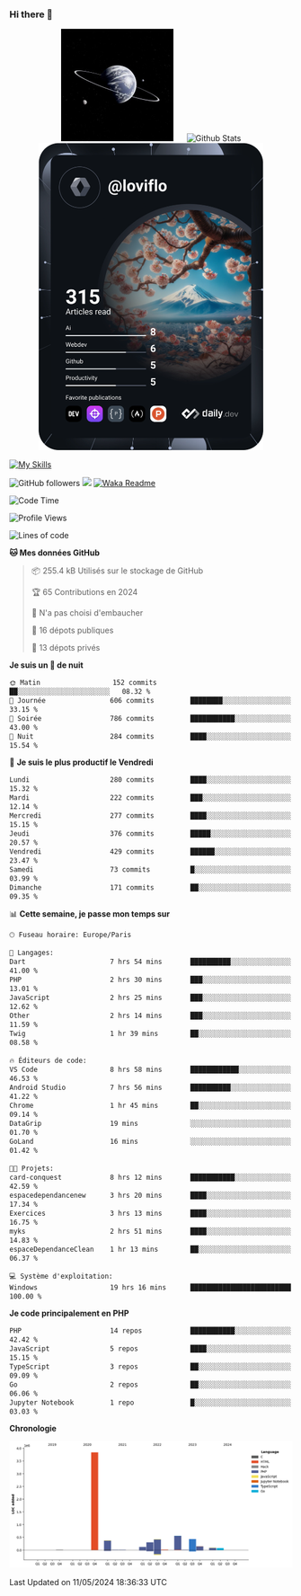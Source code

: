 ### Hi there 👋

<p align="center">
  <img src="https://github.com/Loviflo/Loviflo/blob/main/img/portrait.jpg" alt="Loviflo" height="200" style="margin-right: 20px"/>
  <img src="https://github-readme-stats.vercel.app/api?username=Loviflo&show_icons=true&theme=graywhite" alt="Github Stats" />
  <a href="https://app.daily.dev/loviflo"><img src="https://github.com/loviflo/loviflo/blob/main/devcard.svg" width="400" alt="Loviflo's Dev Card"/></a>
</p>

[![My Skills](https://skillicons.dev/icons?i=php,laravel,symfony,dotnet,cs,nodejs,mysql,postgres,js,ts,html,css,sass,angular,react,electron,docker,webpack,vscode,figma,git,github,gitlab,nginx,postman&perline=5)](https://skillicons.dev)

![GitHub followers](https://img.shields.io/github/followers/Loviflo?label=Follow&style=social)
![](https://visitor-badge.glitch.me/badge?page_id=Loviflo.Loviflo)
[![Waka Readme](https://github.com/Loviflo/Loviflo/actions/workflows/update-stats.yml/badge.svg)](https://github.com/Loviflo/Loviflo/actions/workflows/update-stats.yml)

<!--START_SECTION:waka-->
![Code Time](http://img.shields.io/badge/Code%20Time-2%2C083%20hrs%2049%20mins-blue)

![Profile Views](http://img.shields.io/badge/Vues%20du%20profil-0-blue)

![Lines of code](https://img.shields.io/badge/Depuis%20Hello%20World%2C%20j%27ai%20%C3%A9crit-6.3%20million%20Lignes%20de%20code-blue)

**🐱 Mes données GitHub** 

> 📦 255.4 kB Utilisés sur le stockage de GitHub 
 > 
> 🏆 65 Contributions en 2024
 > 
> 🚫 N'a pas choisi d'embaucher
 > 
> 📜 16 dépots publiques 
 > 
> 🔑 13 dépots privés 
 > 
**Je suis un 🦉 de nuit** 

```text
🌞 Matin                  152 commits         ██░░░░░░░░░░░░░░░░░░░░░░░   08.32 % 
🌆 Journée                606 commits         ████████░░░░░░░░░░░░░░░░░   33.15 % 
🌃 Soirée                 786 commits         ███████████░░░░░░░░░░░░░░   43.00 % 
🌙 Nuit                   284 commits         ████░░░░░░░░░░░░░░░░░░░░░   15.54 % 
```
📅 **Je suis le plus productif le Vendredi** 

```text
Lundi                    280 commits         ████░░░░░░░░░░░░░░░░░░░░░   15.32 % 
Mardi                    222 commits         ███░░░░░░░░░░░░░░░░░░░░░░   12.14 % 
Mercredi                 277 commits         ████░░░░░░░░░░░░░░░░░░░░░   15.15 % 
Jeudi                    376 commits         █████░░░░░░░░░░░░░░░░░░░░   20.57 % 
Vendredi                 429 commits         ██████░░░░░░░░░░░░░░░░░░░   23.47 % 
Samedi                   73 commits          █░░░░░░░░░░░░░░░░░░░░░░░░   03.99 % 
Dimanche                 171 commits         ██░░░░░░░░░░░░░░░░░░░░░░░   09.35 % 
```


📊 **Cette semaine, je passe mon temps sur** 

```text
🕑︎ Fuseau horaire: Europe/Paris

💬 Langages: 
Dart                     7 hrs 54 mins       ██████████░░░░░░░░░░░░░░░   41.00 % 
PHP                      2 hrs 30 mins       ███░░░░░░░░░░░░░░░░░░░░░░   13.01 % 
JavaScript               2 hrs 25 mins       ███░░░░░░░░░░░░░░░░░░░░░░   12.62 % 
Other                    2 hrs 14 mins       ███░░░░░░░░░░░░░░░░░░░░░░   11.59 % 
Twig                     1 hr 39 mins        ██░░░░░░░░░░░░░░░░░░░░░░░   08.58 % 

🔥 Éditeurs de code: 
VS Code                  8 hrs 58 mins       ████████████░░░░░░░░░░░░░   46.53 % 
Android Studio           7 hrs 56 mins       ██████████░░░░░░░░░░░░░░░   41.22 % 
Chrome                   1 hr 45 mins        ██░░░░░░░░░░░░░░░░░░░░░░░   09.14 % 
DataGrip                 19 mins             ░░░░░░░░░░░░░░░░░░░░░░░░░   01.70 % 
GoLand                   16 mins             ░░░░░░░░░░░░░░░░░░░░░░░░░   01.42 % 

🐱‍💻 Projets: 
card-conquest            8 hrs 12 mins       ███████████░░░░░░░░░░░░░░   42.59 % 
espacedependancenew      3 hrs 20 mins       ████░░░░░░░░░░░░░░░░░░░░░   17.34 % 
Exercices                3 hrs 13 mins       ████░░░░░░░░░░░░░░░░░░░░░   16.75 % 
myks                     2 hrs 51 mins       ████░░░░░░░░░░░░░░░░░░░░░   14.83 % 
espaceDependanceClean    1 hr 13 mins        ██░░░░░░░░░░░░░░░░░░░░░░░   06.37 % 

💻 Système d'exploitation: 
Windows                  19 hrs 16 mins      █████████████████████████   100.00 % 
```

**Je code principalement en PHP** 

```text
PHP                      14 repos            ███████████░░░░░░░░░░░░░░   42.42 % 
JavaScript               5 repos             ████░░░░░░░░░░░░░░░░░░░░░   15.15 % 
TypeScript               3 repos             ██░░░░░░░░░░░░░░░░░░░░░░░   09.09 % 
Go                       2 repos             ██░░░░░░░░░░░░░░░░░░░░░░░   06.06 % 
Jupyter Notebook         1 repo              █░░░░░░░░░░░░░░░░░░░░░░░░   03.03 % 
```



**Chronologie**

![Lines of Code chart](https://raw.githubusercontent.com/Loviflo/Loviflo/main/assets/bar_graph.png)


 Last Updated on 11/05/2024 18:36:33 UTC
<!--END_SECTION:waka-->
